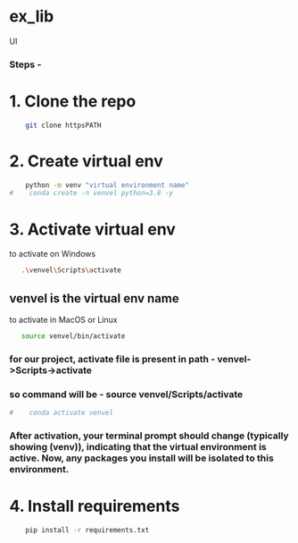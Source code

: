 # ex_lib
UI

### Steps -

# 1. Clone the repo

```bash
    git clone httpsPATH
```

# 2. Create virtual env

```bash
    python -m venv "virtual environment name"
#    conda create -n venvel python=3.8 -y
```

# 3. Activate virtual env

to activate on Windows
```bash
   .\venvel\Scripts\activate
```
## venvel is the virtual env name
to activate in MacOS or Linux
```bash
   source venvel/bin/activate
```
### for our project, activate file is present in path - venvel->Scripts->activate
### so command will be -  source venvel/Scripts/activate

```bash
#    conda activate venvel
```

### After activation, your terminal prompt should change (typically showing (venv)), indicating that the virtual environment is active. Now, any packages you install will be isolated to this environment. ###

# 4. Install requirements

```bash
    pip install -r requirements.txt
```

